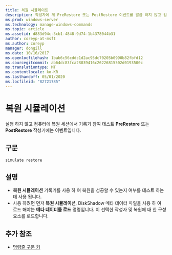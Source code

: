 ```yaml
---
title: 복원 시뮬레이트
description: 작성자에 게 PreRestore 또는 PostRestore 이벤트를 발급 하지 않고 컴퓨터의 복원 세션에서 쓰기를 테스트 하는 복원 시뮬레이션에 대 한 참조 항목입니다.
ms.prod: windows-server
ms.technology: manage-windows-commands
ms.topic: article
ms.assetid: d883d94c-3cb1-4848-9d74-1b4378044b31
author: coreyp-at-msft
ms.author: coreyp
manager: dongill
ms.date: 10/16/2017
ms.openlocfilehash: 1bab6c56cddc1d2ac95dc70205b0990b82fbfd12
ms.sourcegitcommit: ab64dc83fca28039416c26226815502d0193500c
ms.translationtype: MT
ms.contentlocale: ko-KR
ms.lasthandoff: 05/01/2020
ms.locfileid: "82721785"
---
```

# <a name="simulate-restore"></a>복원 시뮬레이션

실행 하지 않고 컴퓨터에 복원 세션에서 기록기 참여 테스트 **PreRestore** 또는 **PostRestore** 작성기에는 이벤트입니다.

## <a name="syntax"></a>구문

```
simulate restore
```

## <a name="remarks"></a>설명

-   **복원 시뮬레이션** 기록기를 사용 하 여 복원을 성공할 수 있는지 여부를 테스트 하는 데 사용 됩니다.
-   사용 하려면 먼저 **복원 시뮬레이션**, DiskShadow 메타 데이터 파일을 사용 하 여 로드 해야는 **메타 데이터를 로드** 명령입니다. 이 선택한 작성자 및 복원에 대 한 구성 요소를 로드합니다.

## <a name="additional-references"></a>추가 참조

- [명령줄 구문 키](command-line-syntax-key.md)